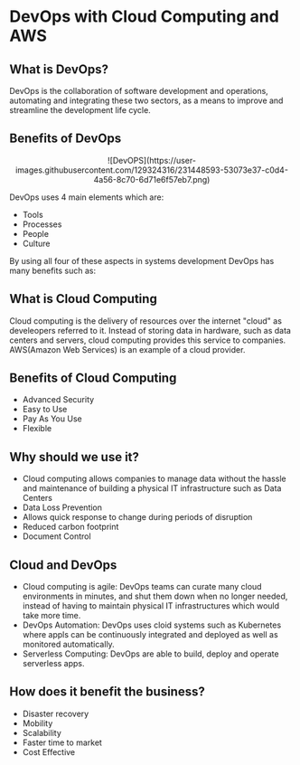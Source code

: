 # DevOps with Cloud Computing and AWS

## What is DevOps?

DevOps is the collaboration of software development and operations, automating and integrating these two sectors, as a means to improve and streamline the development life cycle. 

## Benefits of DevOps
<p align="center">
![DevOPS](https://user-images.githubusercontent.com/129324316/231448593-53073e37-c0d4-4a56-8c70-6d71e6f57eb7.png)
</p>

DevOps uses 4 main elements which are: 
- Tools
- Processes
- People 
- Culture

By using all four of these aspects in systems development DevOps has many benefits such as:

## What is Cloud Computing

Cloud computing is the delivery of resources over the internet "cloud" as develeopers referred to it. Instead of storing data in hardware, such as data centers and servers, cloud computing provides this service to companies. AWS(Amazon Web Services) is an example of a cloud provider.

## Benefits of Cloud Computing

- Advanced Security
- Easy to Use
- Pay As You Use
- Flexible 


## Why should we use it? 

- Cloud computing allows companies to manage data without the hassle and maintenance of building a physical IT infrastructure such as Data Centers
- Data Loss Prevention
- Allows quick response to change during periods of disruption
- Reduced carbon footprint
- Document Control

## Cloud and DevOps 

- Cloud computing is agile: DevOps teams can curate many cloud environments in minutes, and shut them down when no longer needed, instead of having to maintain physical IT infrastructures which would take more time.
- DevOps Automation: DevOps uses cloid systems such as Kubernetes where appls can be continuously integrated and deployed as well as monitored automatically.
- Serverless Computing: DevOps are able to build, deploy and operate serverless apps.

## How does it benefit the business?

- Disaster recovery
- Mobility
- Scalability
- Faster time to market
- Cost Effective
